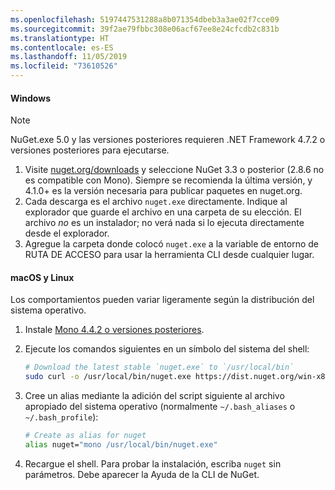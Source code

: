 ```yaml
---
ms.openlocfilehash: 5197447531288a8b071354dbeb3a3ae02f7cce09
ms.sourcegitcommit: 39f2ae79fbbc308e06acf67ee8e24cfcdb2c831b
ms.translationtype: HT
ms.contentlocale: es-ES
ms.lasthandoff: 11/05/2019
ms.locfileid: "73610526"
---
```

#### <a name="windows"></a>Windows

> [!Note]
> NuGet.exe 5.0 y las versiones posteriores requieren .NET Framework 4.7.2 o versiones posteriores para ejecutarse.

1. Visite [nuget.org/downloads](https://nuget.org/downloads) y seleccione NuGet 3.3 o posterior (2.8.6 no es compatible con Mono). Siempre se recomienda la última versión, y 4.1.0+ es la versión necesaria para publicar paquetes en nuget.org.
1. Cada descarga es el archivo `nuget.exe` directamente. Indique al explorador que guarde el archivo en una carpeta de su elección. El archivo *no* es un instalador; no verá nada si lo ejecuta directamente desde el explorador.
1. Agregue la carpeta donde colocó `nuget.exe` a la variable de entorno de RUTA DE ACCESO para usar la herramienta CLI desde cualquier lugar.

#### <a name="macoslinux"></a>macOS y Linux

Los comportamientos pueden variar ligeramente según la distribución del sistema operativo.

1. Instale [Mono 4.4.2 o versiones posteriores](https://www.mono-project.com/docs/getting-started/install/).

1. Ejecute los comandos siguientes en un símbolo del sistema del shell:

    ```bash
    # Download the latest stable `nuget.exe` to `/usr/local/bin`
    sudo curl -o /usr/local/bin/nuget.exe https://dist.nuget.org/win-x86-commandline/latest/nuget.exe
    ```

1. Cree un alias mediante la adición del script siguiente al archivo apropiado del sistema operativo (normalmente `~/.bash_aliases` o `~/.bash_profile`):

    ```bash
    # Create as alias for nuget
    alias nuget="mono /usr/local/bin/nuget.exe"
    ```

1. Recargue el shell.  Para probar la instalación, escriba `nuget` sin parámetros. Debe aparecer la Ayuda de la CLI de NuGet.
